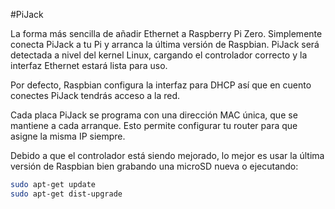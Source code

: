 <!--
---
name: PiJack
class: board
type: network
formfactor: pHAT
manufacturer: Hot Glue
collected: Otro
description: Add Ethernet to your Pi Zero
url: https://pijack.net
buy: https://pijack.net
image: 'pijack.png'
pincount: 40
eeprom: setup
power:
  '2':
ground:
  '6':
  '9':
  '14':
  '20':
  '25':
  '30':
  '34':
  '39':
pin:
  '22':
    name: INT
    mode: input
    description: Ethernet controller interrupt
  '19':
    mode: spi
  '21':
    mode: spi
  '23':
    mode: spi
  '24':
    mode: spi
-->
#PiJack

La forma más sencilla de añadir Ethernet a Raspberry Pi Zero. Simplemente conecta PiJack a tu Pi y arranca la última versión de Raspbian. PiJack será detectada a nivel del kernel Linux, cargando el controlador correcto y la interfaz Ethernet estará lista para uso.

Por defecto, Raspbian configura la interfaz para DHCP así que en cuento conectes PiJack tendrás acceso a la red.

Cada placa PiJack se programa con una dirección MAC única, que se mantiene a cada arranque. Esto permite configurar tu router para que asigne la misma IP siempre.

Debido a que el controlador está siendo mejorado, lo mejor es usar la última versión de Raspbian bien grabando una microSD nueva o ejecutando:

```bash
sudo apt-get update
sudo apt-get dist-upgrade
```
